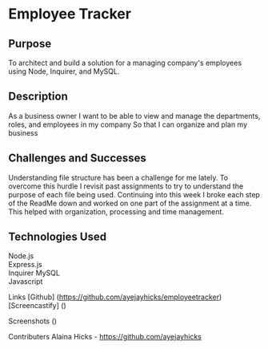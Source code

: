 # Employee Tracker

## Purpose
To architect and build a solution for a managing company's employees using Node, Inquirer, and MySQL.

## Description  
As a business owner
I want to be able to view and manage the departments, roles, and employees in my company
So that I can organize and plan my business

## Challenges and Successes
Understanding file structure has been a challenge for me lately. To overcome this hurdle I revisit past assignments to try to understand the purpose of each file being used. Continuing into this week I broke each step of the ReadMe down and worked on one part of the assignment at a time. This helped with organization, processing and time management.  

## Technologies Used
Node.js  
Express.js  
Inquirer
MySQL  
Javascript

Links
[Github] (https://github.com/ayejayhicks/employeetracker)  
[Screencastify] ()

Screenshots
()

Contributers
Alaina Hicks - https://github.com/ayejayhicks